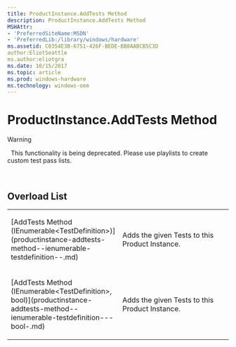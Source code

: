 ```yaml
---
title: ProductInstance.AddTests Method
description: ProductInstance.AddTests Method
MSHAttr:
- 'PreferredSiteName:MSDN'
- 'PreferredLib:/library/windows/hardware'
ms.assetid: C0354E3B-6751-426F-BEDE-BB8AABCB5C3D
author:EliotSeattle
ms.author:eliotgra
ms.date: 10/15/2017
ms.topic: article
ms.prod: windows-hardware
ms.technology: windows-oem
---
```


# ProductInstance.AddTests Method

>[!WARNING]
>  This functionality is being deprecated. Please use playlists to create custom test pass lists.

 

## <span id="Overload_List"></span><span id="overload_list"></span><span id="OVERLOAD_LIST"></span>Overload List


<table>
<colgroup>
<col width="50%" />
<col width="50%" />
</colgroup>
<tbody>
<tr class="odd">
<td><p>[AddTests Method (IEnumerable&lt;TestDefinition&gt;)](productinstance-addtests-method--ienumerable-testdefinition--.md)</p></td>
<td><p>Adds the given Tests to this Product Instance.</p></td>
</tr>
<tr class="even">
<td><p>[AddTests Method (IEnumerable&lt;TestDefinition&gt;, bool)](productinstance-addtests-method--ienumerable-testdefinition---bool-.md)</p></td>
<td><p>Adds the given Tests to this Product Instance.</p></td>
</tr>
</tbody>
</table>

 

 

 






